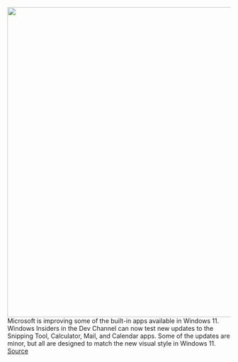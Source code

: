 <img src='https://cdn.vox-cdn.com/thumbor/ApzLiiSWMlhz6SXenIYGGZbErV8=/0x0:1280x685/1200x800/filters:focal(538x241:742x445)/cdn.vox-cdn.com/uploads/chorus_image/image/69716590/mail_dark_1.0.png' width='700px' /><br/>
Microsoft is improving some of the built-in apps available in Windows 11. Windows Insiders in the Dev Channel can now test new updates to the Snipping Tool, Calculator, Mail, and Calendar apps. Some of the updates are minor, but all are designed to match the new visual style in Windows 11.
<a href='https://www.theverge.com/2021/8/12/22622012/microsoft-windows-11-snipping-tool-mail-calculator-calendar-app-updates'> Source <a/>